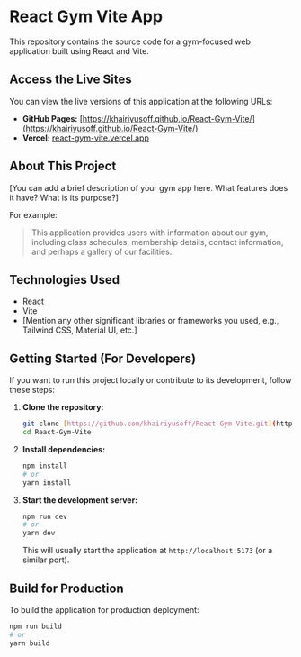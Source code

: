 # React Gym Vite App

This repository contains the source code for a gym-focused web application built using React and Vite.

## Access the Live Sites

You can view the live versions of this application at the following URLs:

* **GitHub Pages:** [https://khairiyusoff.github.io/React-Gym-Vite/](https://khairiyusoff.github.io/React-Gym-Vite/)
* **Vercel:** [react-gym-vite.vercel.app](https://react-gym-vite.vercel.app)

## About This Project

[You can add a brief description of your gym app here. What features does it have? What is its purpose?]

For example:

> This application provides users with information about our gym, including class schedules, membership details, contact information, and perhaps a gallery of our facilities.

## Technologies Used

* React
* Vite
* [Mention any other significant libraries or frameworks you used, e.g., Tailwind CSS, Material UI, etc.]

## Getting Started (For Developers)

If you want to run this project locally or contribute to its development, follow these steps:

1.  **Clone the repository:**
    ```bash
    git clone [https://github.com/khairiyusoff/React-Gym-Vite.git](https://github.com/khairiyusoff/React-Gym-Vite.git)
    cd React-Gym-Vite
    ```

2.  **Install dependencies:**
    ```bash
    npm install
    # or
    yarn install
    ```

3.  **Start the development server:**
    ```bash
    npm run dev
    # or
    yarn dev
    ```

    This will usually start the application at `http://localhost:5173` (or a similar port).

## Build for Production

To build the application for production deployment:

```bash
npm run build
# or
yarn build
